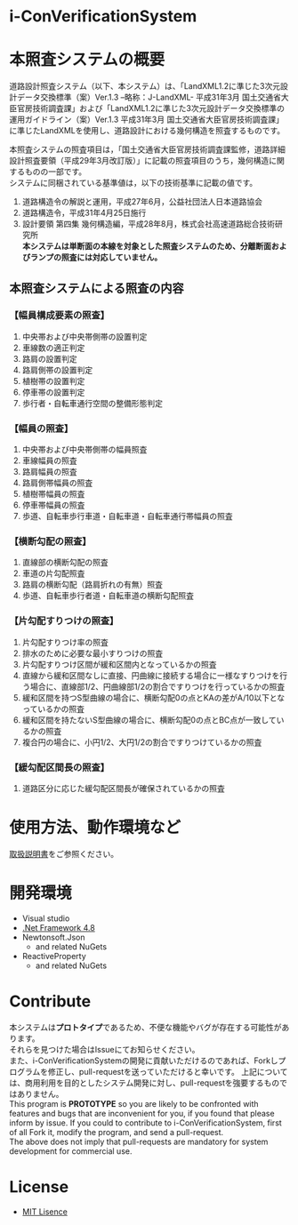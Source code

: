 # i-ConVerificationSystem

# 本照査システムの概要
道路設計照査システム（以下、本システム）は、「LandXML1.2に準じた3次元設計データ交換標準（案）Ver.1.3 –略称：J-LandXML- 平成31年3月 国土交通省大臣官房技術調査課」および「LandXML1.2に準じた3次元設計データ交換標準の運用ガイドライン（案）Ver.1.3 平成31年3月 国土交通省大臣官房技術調査課」に準じたLandXMLを使用し、道路設計における幾何構造を照査するものです。

本照査システムの照査項目は，「国土交通省大臣官房技術調査課監修，道路詳細設計照査要領（平成29年3月改訂版）」に記載の照査項目のうち，幾何構造に関するものの一部です。  
システムに同梱されている基準値は，以下の技術基準に記載の値です。  
1. 道路構造令の解説と運用，平成27年6月，公益社団法人日本道路協会  
1. 道路構造令，平成31年4月25日施行  
1. 設計要領 第四集 幾何構造編，平成28年8月，株式会社高速道路総合技術研究所  
**本システムは単断面の本線を対象とした照査システムのため、分離断面およびランプの照査には対応していません。**  
  
## 本照査システムによる照査の内容  
### 【幅員構成要素の照査】  
1. 中央帯および中央帯側帯の設置判定  
1. 車線数の適正判定  
1. 路肩の設置判定  
1. 路肩側帯の設置判定  
1. 植樹帯の設置判定  
1. 停車帯の設置判定  
1. 歩行者・自転車通行空間の整備形態判定  
  
### 【幅員の照査】  
1. 中央帯および中央帯側帯の幅員照査  
1. 車線幅員の照査  
1. 路肩幅員の照査  
1. 路肩側帯幅員の照査  
1. 植樹帯幅員の照査  
1. 停車帯幅員の照査  
1. 歩道、自転車歩行車道・自転車道・自転車通行帯幅員の照査  
  
### 【横断勾配の照査】  
1. 直線部の横断勾配の照査  
1. 車道の片勾配照査  
1. 路肩の横断勾配（路肩折れの有無）照査  
1. 歩道、自転車歩行者道・自転車道の横断勾配照査  
  
### 【片勾配すりつけの照査】  
1. 片勾配すりつけ率の照査  
1. 排水のために必要な最小すりつけの照査  
1. 片勾配すりつけ区間が緩和区間内となっているかの照査  
1. 直線から緩和区間なしに直接、円曲線に接続する場合に一様なすりつけを行う場合に、直線部1/2、円曲線部1/2の割合ですりつけを行っているかの照査  
1. 緩和区間を持つS型曲線の場合に、横断勾配0の点とKAの差がA/10以下となっているかの照査  
1. 緩和区間を持たないS型曲線の場合に、横断勾配0の点とBC点が一致しているかの照査  
1. 複合円の場合に、小円1/2、大円1/2の割合ですりつけているかの照査  
  
### 【緩勾配区間長の照査】  
1. 道路区分に応じた緩勾配区間長が確保されているかの照査  

# 使用方法、動作環境など
[取扱説明書](Documents/道路設計照査システム_取扱説明書.docx)をご参照ください。

# 開発環境
- Visual studio
- [.Net Framework 4.8](https://dotnet.microsoft.com/download)
- Newtonsoft.Json
  - and related NuGets
- ReactiveProperty
  - and related NuGets

# Contribute
本システムは**プロトタイプ**であるため、不便な機能やバグが存在する可能性があります。  
それらを見つけた場合はIssueにてお知らせください。  
また、i-ConVerificationSystemの開発に貢献いただけるのであれば、Forkしプログラムを修正し、pull-requestを送っていただけると幸いです。
上記については、商用利用を目的としたシステム開発に対し、pull-requestを強要するものではありません。  
This program is **PROTOTYPE** so you are likely to be confronted with features and bugs that are inconvenient for you, if you found that please inform by issue.
If you could to contribute to i-ConVerificationSystem, first of all Fork it, modify the program, and send a pull-request.  
The above does not imply that pull-requests are mandatory for system development for commercial use.

# License
- [MIT Lisence](LICENSE)